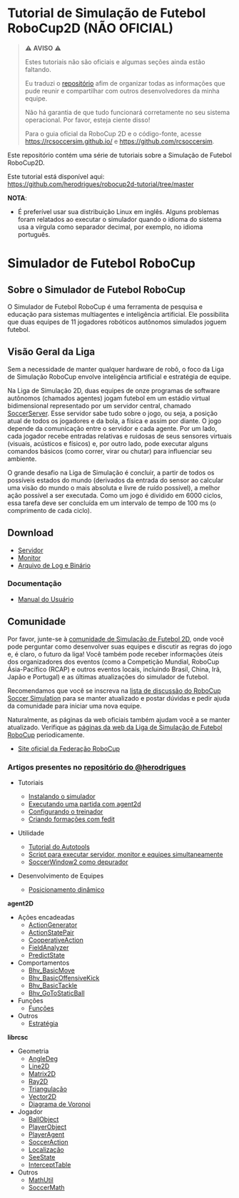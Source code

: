 # Tutorial de Simulação de Futebol RoboCup2D (NÃO OFICIAL)

> :warning: **AVISO** :warning:
> 
> Estes tutoriais não são oficiais e algumas seções ainda estão faltando.
>
> Eu traduzi o [repositório](https://github.com/herodrigues/robocup2d-tutorial/tree/master) afim de organizar todas as informações que pude reunir e compartilhar com outros desenvolvedores da minha equipe.
>
> Não há garantia de que tudo funcionará corretamente no seu sistema operacional. Por favor, esteja ciente disso!
>
> Para o guia oficial da RoboCup 2D e o código-fonte, acesse https://rcsoccersim.github.io/ e https://github.com/rcsoccersim.

Este repositório contém uma série de tutoriais sobre a Simulação de Futebol RoboCup2D.

Este tutorial está disponível aqui: https://github.com/herodrigues/robocup2d-tutorial/tree/master

**NOTA**:
- É preferível usar sua distribuição Linux em inglês. Alguns problemas foram relatados ao executar o simulador quando o idioma do sistema usa a vírgula como separador decimal, por exemplo, no idioma português.

# Simulador de Futebol RoboCup

## Sobre o Simulador de Futebol RoboCup

O Simulador de Futebol RoboCup é uma ferramenta de pesquisa e educação para sistemas multiagentes e inteligência artificial. Ele possibilita que duas equipes de 11 jogadores robóticos autônomos simulados joguem futebol.

## Visão Geral da Liga

Sem a necessidade de manter qualquer hardware de robô, o foco da Liga de Simulação RoboCup envolve inteligência artificial e estratégia de equipe.

Na Liga de Simulação 2D, duas equipes de onze programas de software autônomos (chamados agentes) jogam futebol em um estádio virtual bidimensional representado por um servidor central, chamado [SoccerServer](https://github.com/rcsoccersim/). Esse servidor sabe tudo sobre o jogo, ou seja, a posição atual de todos os jogadores e da bola, a física e assim por diante. O jogo depende da comunicação entre o servidor e cada agente. Por um lado, cada jogador recebe entradas relativas e ruidosas de seus sensores virtuais (visuais, acústicos e físicos) e, por outro lado, pode executar alguns comandos básicos (como correr, virar ou chutar) para influenciar seu ambiente.

O grande desafio na Liga de Simulação é concluir, a partir de todos os possíveis estados do mundo (derivados da entrada do sensor ao calcular uma visão do mundo o mais absoluta e livre de ruído possível), a melhor ação possível a ser executada. Como um jogo é dividido em 6000 ciclos, essa tarefa deve ser concluída em um intervalo de tempo de 100 ms (o comprimento de cada ciclo). 

## Download

- [Servidor](https://github.com/rcsoccersim/rcssserver/releases)
- [Monitor](https://github.com/rcsoccersim/rcssmonitor/releases)
- [Arquivo de Log e Binário](https://archive.robocup.info/Soccer/Simulation/2D/)

### Documentação

- [Manual do Usuário](https://rcsoccersim.readthedocs.io/en/latest/)

## Comunidade

Por favor, junte-se à [comunidade de Simulação de Futebol 2D](https://discord.gg/yFxkCcatGe), onde você pode perguntar como desenvolver suas equipes e discutir as regras do jogo e, é claro, o futuro da liga! Você também pode receber informações úteis dos organizadores dos eventos (como a Competição Mundial, RoboCup Ásia-Pacífico (RCAP) e outros eventos locais, incluindo Brasil, China, Irã, Japão e Portugal) e as últimas atualizações do simulador de futebol.

Recomendamos que você se inscreva na [lista de discussão do RoboCup Soccer Simulation](https://lists.robocup.org/mm/lists/robocup-sim.lists.robocup.org/) para se manter atualizado e postar dúvidas e pedir ajuda da comunidade para iniciar uma nova equipe.

Naturalmente, as páginas da web oficiais também ajudam você a se manter atualizado. Verifique as [páginas da web da Liga de Simulação de Futebol RoboCup](https://ssim.robocup.org/) periodicamente.

- [Site oficial da Federação RoboCup](https://www.robocup.org/)

### Artigos presentes no [repositório do @herodrigues](https://github.com/herodrigues/robocup2d-tutorial/tree/master)

- Tutoriais
    - [Instalando o simulador](sections/installing-the-soccer-simulator.md)
    - [Executando uma partida com agent2d](sections/running-a-match-with-agent2d.md)
    - [Configurando o treinador](sections/configuring-the-trainer.md)
    - [Criando formações com fedit](sections/formations-with-fedit.md)

- Utilidade
    - [Tutorial do Autotools](sections/autotools-tutorial.md)
    - [Script para executar servidor, monitor e equipes simultaneamente](sections/script-for-running-server-and-match.md)
    - [SoccerWindow2 como depurador](sections/soccerwindow2-debugger.md)

- Desenvolvimento de Equipes
    - [Posicionamento dinâmico](sections/dynamic-positioning.md)

**agent2D**
- Ações encadeadas
    - [ActionGenerator](sections/ActionGenerator.md)
    - [ActionStatePair](sections/ActionStatePair.md)
    - [CooperativeAction](sections/CooperativeAction.md)
    - [FieldAnalyzer](sections/FieldAnalyzer.md)
    - [PredictState](sections/PredictState.md)
- Comportamentos
    - [Bhv_BasicMove](sections/Bhv_BasicMove.md)
    - [Bhv_BasicOffensiveKick](sections/Bhv_BasicOffensiveKick.md)
    - [Bhv_BasicTackle](sections/Bhv_BasicTackle.md)
    - [Bhv_GoToStaticBall](sections/Bhv_GoToStaticBall.md)
- Funções
    - [Funções](sections/Roles.md)
- Outros
    - [Estratégia](sections/Strategy.md)

**librcsc**
   - Geometria
     - [AngleDeg](sections/AngleDeg.md)
     - [Line2D](sections/Line2D.md)
     - [Matrix2D](sections/Matrix2D.md)
     - [Ray2D](sections/Ray2D.md)
     - [Triangulação](sections/Triangulation.md)
     - [Vector2D](sections/Vector2D.md)
     - [Diagrama de Voronoi](sections/VoronoiDiagram.md)
   - Jogador
     - [BallObject](sections/BallObject.md)
     - [PlayerObject](sections/PlayerObject.md)
     - [PlayerAgent](sections/PlayerAgent.md)
     - [SoccerAction](sections/SoccerAction.md)
     - [Localização](sections/Localization.md)
     - [SeeState](sections/SeeState.md)
     - [InterceptTable](sections/InterceptTable.md)
   - Outros
     - [MathUtil](sections/MathUtil.md)
     - [SoccerMath](sections/SoccerMath.md)
